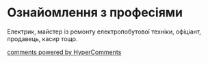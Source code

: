 <div id="hypercomments_widget" class="js-hypercomments-widget invisible"></div>

# Ознайомлення з професіями

Eлектрик, майстер із ремонту електропобутової техніки, офіціант, продавець, касир тощо.

<div class="js-hypercomments-container">
<a href="http://hypercomments.com" class="hc-link" title="comments widget">comments powered by HyperComments</a>
</div>